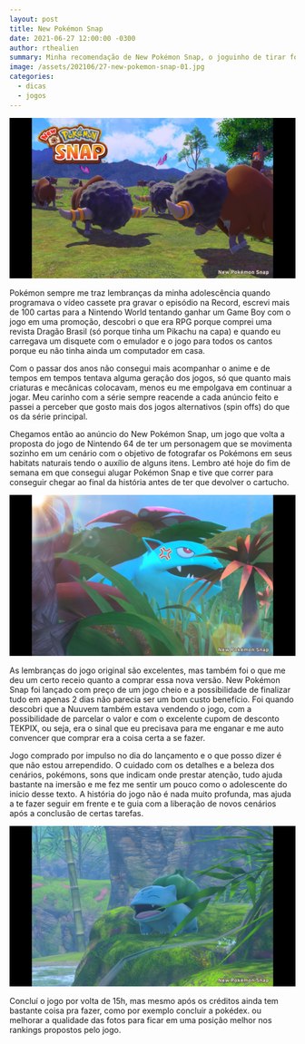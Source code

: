 ```yaml
---
layout: post
title: New Pokémon Snap
date: 2021-06-27 12:00:00 -0300
author: rthealien
summary: Minha recomendação de New Pokémon Snap, o joguinho de tirar fotos de Pokémon exclusivo de Nintendo Switch.
image: /assets/202106/27-new-pokemon-snap-01.jpg
categories:
  - dicas
  - jogos
---
```


![New Pokémon Snap](/assets/202106/27-new-pokemon-snap-01.jpeg)

Pokémon sempre me traz lembranças da minha adolescência quando programava o vídeo cassete pra gravar o episódio na Record, escrevi mais de 100 cartas para a Nintendo World tentando ganhar um Game Boy com o jogo em uma promoção, descobri o que era RPG porque comprei uma revista Dragão Brasil (só porque tinha um Pikachu na capa) e quando eu carregava um disquete com o emulador e o jogo para todos os cantos porque eu não tinha ainda um computador em casa.

Com o passar dos anos não consegui mais acompanhar o anime e de tempos em tempos tentava alguma geração dos jogos, só que quanto mais criaturas e mecânicas colocavam, menos eu me empolgava em continuar a jogar. Meu carinho com a série sempre reacende a cada anúncio feito e passei a perceber que gosto mais dos jogos alternativos (spin offs) do que os da série principal.

Chegamos então ao anúncio do New Pokémon Snap, um jogo que volta a proposta do jogo de Nintendo 64 de ter um personagem que se movimenta sozinho em um cenário com o objetivo de fotografar os Pokémons em seus habitats naturais tendo o auxílio de alguns itens. Lembro até hoje do fim de semana em que consegui alugar Pokémon Snap e tive que correr para conseguir chegar ao final da história antes de ter que devolver o cartucho.

![Venusaur Nervoso](/assets/202106/27-new-pokemon-snap-02.jpeg)

As lembranças do jogo original são excelentes, mas também foi o que me deu um certo receio quanto a comprar essa nova versão. New Pokémon Snap foi lançado com preço de um jogo cheio e a possibilidade de finalizar tudo em apenas 2 dias não parecia ser um bom custo benefício. Foi quando descobri que a Nuuvem também estava vendendo o jogo, com a possibilidade de parcelar o valor e com o excelente cupom de desconto TEKPIX, ou seja, era o sinal que eu precisava para me enganar e me auto convencer que comprar era a coisa certa a se fazer.

Jogo comprado por impulso no dia do lançamento e o que posso dizer é que não estou arrependido. O cuidado com os detalhes e a beleza dos cenários, pokémons, sons que indicam onde prestar atenção, tudo ajuda bastante na imersão e me fez me sentir um pouco como o adolescente do inicio desse texto. A história do jogo não é nada muito profunda, mas ajuda a te fazer seguir em frente e te guia com a liberação de novos cenários após a conclusão de certas tarefas.

![Olha a felicidade desse bulbasaur](/assets/202106/27-new-pokemon-snap-03.jpeg)

Concluí o jogo por volta de 15h, mas mesmo após os créditos ainda tem bastante coisa pra fazer, como por exemplo concluir a pokédex. ou melhorar a qualidade das fotos para ficar em uma posição melhor nos rankings propostos pelo jogo.